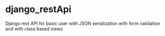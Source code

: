 # django_restApi
Django rest API for basic user with JSON serialization with form validation and with class based views
